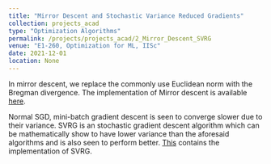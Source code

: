 ```yaml
---
title: "Mirror Descent and Stochastic Variance Reduced Gradients"
collection: projects_acad
type: "Optimization Algorithms"
permalink: /projects/projects_acad/2_Mirror_Descent_SVRG
venue: "E1-260, Optimization for ML, IISc"
date: 2021-12-01
location: None
---
```


In mirror descent, we replace the commonly use Euclidean norm with the Bregman divergence. The implementation of Mirror descent is available [here](https://www.github.com/mainak-biswas1999).

Normal SGD, mini-batch gradient descent is seen to converge slower due to their variance. SVRG is an stochastic gradient descent algorithm which can be mathematically show to have lower variance than the aforesaid algorithms and is also seen to perform better. [This](https://www.github.com/mainak-biswas1999) contains the implementation of SVRG.
